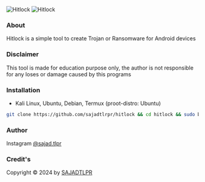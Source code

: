 <img title="Hitlock" src="https://img.shields.io/badge/SOFWTARE%20-Hitlock-SCRIPT?colorA=grey&colorB=blue&style=for-the-badge"> <img title="Hitlock" src="https://img.shields.io/badge/VERSION%20-0.0.1-SCRIPT?colorA=grey&colorB=blue&style=for-the-badge">
### About
Hitlock is a simple tool to create Trojan or Ransomware for Android devices
### Disclaimer
This tool is made for education purpose only, the author is not responsible for any loses or damage caused by this programs
### Installation
* Kali Linux, Ubuntu, Debian, Termux (proot-distro: Ubuntu)
```bash
git clone https://github.com/sajadtlrpr/hitlock && cd hitlock && sudo bash install.sh && python3 hitlock.py
```

### Author
Instagram [@sajad.tlpr](https://instagram.com/sajadtlpr)

### Credit's
Copyright © 2024 by [SAJADTLPR](https://github.com/sajadtlpr)
